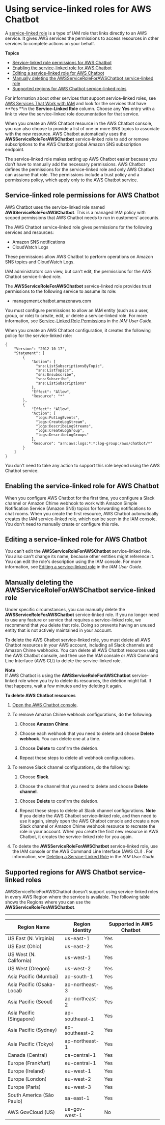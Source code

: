 # Using service\-linked roles for AWS Chatbot<a name="using-service-linked-roles"></a>

A [service\-linked role](https://docs.aws.amazon.com/IAM/latest/UserGuide/using-service-linked-roles.html) is a type of IAM role that links directly to an AWS service\. It gives AWS services the permissions to access resources in other services to complete actions on your behalf\.

**Topics**
+ [Service\-linked role permissions for AWS Chatbot](#slr-permissions)
+ [Enabling the service\-linked role for AWS Chatbot](#create-slr)
+ [Editing a service\-linked role for AWS Chatbot](#edit-slr)
+ [Manually deleting the AWSServiceRoleForAWSChatbot service\-linked role](#delete-slr)
+ [Supported regions for AWS Chatbot service\-linked roles](#slr-regions)

For information about other services that support service\-linked roles, see [AWS Services That Work with IAM](https://docs.aws.amazon.com/IAM/latest/UserGuide/reference_aws-services-that-work-with-iam.html) and look for the services that have **Yes **in the **Service\-Linked Role** column\. Choose any **Yes** entry with a link to view the service\-linked role documentation for that service\.

When you create an AWS Chatbot resource in the AWS Chatbot console, you can also choose to provide a list of one or more SNS topics to associate with the new resource\. AWS Chatbot automatically uses the **AWSServiceRoleForAWSChatbot** service\-linked role to add or remove subscriptions to the AWS Chatbot global Amazon SNS subscription endpoint\.

The service\-linked role makes setting up AWS Chatbot easier because you don’t have to manually add the necessary permissions\. AWS Chatbot defines the permissions for the service\-linked role and only AWS Chatbot can assume that role\. The permissions include a trust policy and a permissions policy, which apply only to the AWS Chatbot service\. 

## Service\-linked role permissions for AWS Chatbot<a name="slr-permissions"></a>

AWS Chatbot uses the service\-linked role named **AWSServiceRoleForAWSChatbot**\. This is a managed IAM policy with scoped permissions that AWS Chatbot needs to run in customers’ accounts\.

The AWS Chatbot service\-linked role gives permissions for the following services and resources:
+ Amazon SNS notifications
+ CloudWatch Logs

These permissions allow AWS Chatbot to perform operations on Amazon SNS topics and CloudWatch Logs\.

IAM administrators can view, but can't edit, the permissions for the AWS Chatbot service\-linked role\.

The **AWSServiceRoleForAWSChatbot** service\-linked role provides trust permissions to the following service to assume its role:
+ management\.chatbot\.amazonaws\.com

You must configure permissions to allow an IAM entity \(such as a user, group, or role\) to create, edit, or delete a service\-linked role\. For more information, see [Service\-Linked Role Permissions](https://docs.aws.amazon.com/IAM/latest/UserGuide/using-service-linked-roles.html#service-linked-role-permissions) in the *IAM User Guide*\.

When you create an AWS Chatbot configuration, it creates the following policy for the service\-linked role:

```
{
    "Version": "2012-10-17",
    "Statement": [
        {
            "Action": [
              "sns:ListSubscriptionsByTopic",
              "sns:ListTopics",
              "sns:Unsubscribe",
              "sns:Subscribe",
              "sns:ListSubscriptions"
            ],
            "Effect": "Allow",
            "Resource": "*"
        },
        {
            "Effect": "Allow",
            "Action": [
              "logs:PutLogEvents",
              "logs:CreateLogStream",
              "logs:DescribeLogStreams",
              "logs:CreateLogGroup",
              "logs:DescribeLogGroups"
            ],
            "Resource": "arn:aws:logs:*:*:log-group:/aws/chatbot/*"
        }
    ]
}
```

You don't need to take any action to support this role beyond using the AWS Chatbot service\. 

## Enabling the service\-linked role for AWS Chatbot<a name="create-slr"></a>

When you configure AWS Chatbot for the first time, you configure a Slack channel or Amazon Chime webhook to work with Amazon Simple Notification Service \(Amazon SNS\) topics for forwarding notifications to chat rooms\. When you create the first resource, AWS Chatbot automatically creates the IAM service\-linked role, which can be seen in the IAM console\. You don't need to manually create or configure this role\. 

## Editing a service\-linked role for AWS Chatbot<a name="edit-slr"></a>

You can't edit the **AWSServiceRoleForAWSChatbot** service\-linked role\. You also can't change its name, because other entities might reference it\. You can edit the role's description using the IAM console\. For more information, see [Editing a service\-linked role](https://docs.aws.amazon.com/IAM/latest/UserGuide/using-service-linked-roles.html#edit-service-linked-role) in the *IAM User Guide*\.

## Manually deleting the AWSServiceRoleForAWSChatbot service\-linked role<a name="delete-slr"></a>

Under specific circumstances, you can manually delete the **AWSServiceRoleForAWSChatbot** service\-linked role\. If you no longer need to use any feature or service that requires a service\-linked role, we recommend that you delete that role\. Doing so prevents having an unused entity that is not actively maintained in your account\.

To delete the AWS Chatbot service\-linked role, you must delete all AWS Chatbot resources in your AWS account, including all Slack channels and Amazon Chime webhooks\. You can delete all AWS Chatbot resources using the AWS Chatbot console, and then use the IAM console or AWS Command Line Interface \(AWS CLI\) to delete the service\-linked role\. 

**Note**  
If AWS Chatbot is using the **AWSServiceRoleForAWSChatbot** service\-linked role when you try to delete its resources, the deletion might fail\. If that happens, wait a few minutes and try deleting it again\.

**To delete AWS Chatbot resources**

1. [Open the AWS Chatbot console](https://us-east-2.console.aws.amazon.com/chatbot/home?region=us-east-2#/chat-clients)\.

1. To remove Amazon Chime webhook configurations, do the following:

   1. Choose **Amazon Chime**\.

   1. Choose each webhook that you need to delete and choose **Delete webhook**\. You can delete one at a time\.

   1. Choose **Delete** to confirm the deletion\.

   1. Repeat these steps to delete all webhook configurations\.

1. To remove Slack channel configurations, do the following:

   1. Choose **Slack**\.

   1. Choose the channel that you need to delete and choose **Delete channel**\.

   1. Choose **Delete** to confirm the deletion\.

   1. Repeat these steps to delete all Slack channel configurations\.
**Note**  
If you delete the AWS Chatbot service\-linked role, and then need to use it again, simply open the AWS Chatbot console and create a new Slack channel or Amazon Chime webhook resource to recreate the role in your account\. When you create the first new resource in AWS Chatbot, it creates the service\-linked role for you again\. 

1. To delete the **AWSServiceRoleForAWSChatbot** service\-linked role, use the IAM console or the AWS Command Line Interface \(AWS CLI\) \. For information, see [Deleting a Service\-Linked Role](https://docs.aws.amazon.com/IAM/latest/UserGuide/using-service-linked-roles.html#delete-service-linked-role) in the *IAM User Guide*\.

## Supported regions for AWS Chatbot service\-linked roles<a name="slr-regions"></a>

AWSServiceRoleForAWSChatbot doesn't support using service\-linked roles in every AWS Region where the service is available\. The following table shows the Regions where you can use the **AWSServiceRoleForAWSChatbot**\.


****  

| Region Name | Region Identity | Supported in AWS Chatbot | 
| --- | --- | --- | 
| US East \(N\. Virginia\) | us\-east\-1 | Yes | 
| US East \(Ohio\) | us\-east\-2 | Yes | 
| US West \(N\. California\) | us\-west\-1 | Yes | 
| US West \(Oregon\) | us\-west\-2 | Yes | 
| Asia Pacific \(Mumbai\) | ap\-south\-1 | Yes | 
| Asia Pacific \(Osaka\-Local\) | ap\-northeast\-3 | Yes | 
| Asia Pacific \(Seoul\) | ap\-northeast\-2 | Yes | 
| Asia Pacific \(Singapore\) | ap\-southeast\-1 | Yes | 
| Asia Pacific \(Sydney\) | ap\-southeast\-2 | Yes | 
| Asia Pacific \(Tokyo\) | ap\-northeast\-1 | Yes | 
| Canada \(Central\) | ca\-central\-1 | Yes | 
| Europe \(Frankfurt\) | eu\-central\-1 | Yes | 
| Europe \(Ireland\) | eu\-west\-1 | Yes | 
| Europe \(London\) | eu\-west\-2 | Yes | 
| Europe \(Paris\) | eu\-west\-3 | Yes | 
| South America \(São Paulo\) | sa\-east\-1 | Yes | 
| AWS GovCloud \(US\) | us\-gov\-west\-1 | No | 
